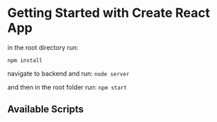 # Getting Started with Create React App
in the root directory run:

`npm install`

navigate to backend and run: 
`node server`

and then in the root folder run:
`npm start`

## Available Scripts

